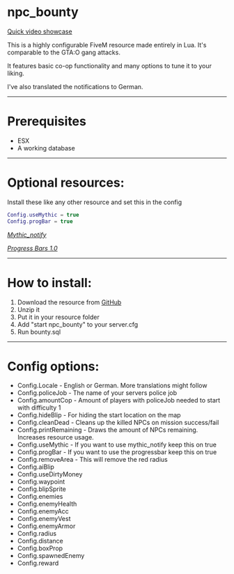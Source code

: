 # npc_bounty
[Quick video showcase](https://streamable.com/sujyy9)

This is a highly configurable FiveM resource made entirely in Lua. It's comparable to the GTA:O gang attacks.

It features basic co-op functionality and many options to tune it to your liking.

I've also translated the notifications to German.

---

# Prerequisites

- ESX
- A working database

---

# Optional resources: 

Install these like any other resource and set this in the config

```lua
Config.useMythic = true
Config.progBar = true
```

_[Mythic_notify](https://github.com/JayMontana36/mythic_notify)_

_[Progress Bars 1.0](https://forum.cfx.re/t/release-progress-bars-1-0-standalone/526287)_

---

# How to install:

1. Download the resource from [GitHub](https://github.com/TTVErraticAlcoholic/npc_bounty)
2. Unzip it
3. Put it in your resource folder
4. Add "start npc_bounty" to your server.cfg
5. Run bounty.sql

---

# Config options:

- Config.Locale - English or German. More translations might follow
- Config.policeJob - The name of your servers police job
- Config.amountCop - Amount of players with policeJob needed to start with difficulty 1
- Config.hideBlip - For hiding the start location on the map
- Config.cleanDead - Cleans up the killed NPCs on mission success/fail
- Config.printRemaining - Draws the amount of NPCs remaining. Increases resource usage.
- Config.useMythic - If you want to use mythic_notify keep this on true
- Config.progBar - If you want to use the progressbar keep this on true
- Config.removeArea - This will remove the red radius
- Config.aiBlip
- Config.useDirtyMoney
- Config.waypoint
- Config.blipSprite
- Config.enemies
- Config.enemyHealth
- Config.enemyAcc
- Config.enemyVest
- Config.enemyArmor
- Config.radius
- Config.distance
- Config.boxProp
- Config.spawnedEnemy
- Config.reward
